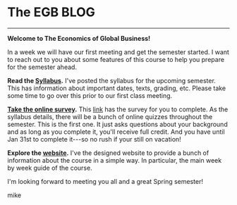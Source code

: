 # The EGB BLOG

---

**Welcome to The Economics of Global Business!**

In a week we will have our first meeting and get the semester started. I want to reach out to you about some features of this course to help you prepare for the semester ahead.

**Read the [Syllabus](https://github.com/mwaugh0328/EGB/raw/master/materials/syllabus/syllabus_waugh_egb_spring_2019.pdf).** I've posted the syllabus for the upcoming semester. This has information about important dates, texts, grading, etc. Please take some time to go over this prior to our first class meeting.

**[Take the online survey](https://docs.google.com/forms/d/e/1FAIpQLSdpE_eI2_znxkrBR9s_3rZB_Ky4JZIc_p4pNKzj7iLYciU79Q/viewform?usp=sf_link).** This [link](https://docs.google.com/forms/d/e/1FAIpQLSdpE_eI2_znxkrBR9s_3rZB_Ky4JZIc_p4pNKzj7iLYciU79Q/viewform?usp=sf_link) has the survey for you to complete. As the syllabus details, there will be a bunch of online quizzes throughout the semester. This is the first one. It just asks questions about your background and as long as you complete it, you'll receive full credit. And you have until Jan 31st to complete it---so no rush if your still on vacation!

**Explore the [website](https://mwaugh0328.github.io/EGB/).** I've the designed website to provide a bunch of information about the course in a simple way. In particular, the main week by week guide of the course.

I'm looking forward to meeting you all and a great Spring semester!

mike
